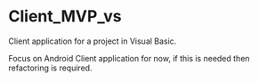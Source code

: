 # Client_MVP_vs

Client application for a project in Visual Basic.

Focus on Android Client application for now, if this is needed then refactoring is required.


